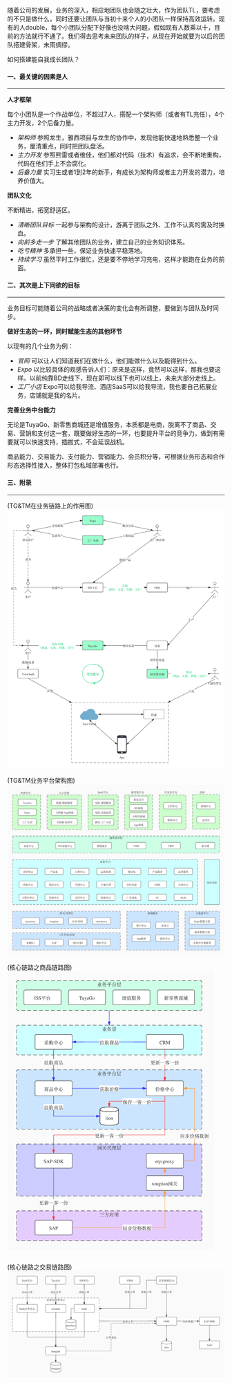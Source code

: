 

随着公司的发展，业务的深入，相应地团队也会随之壮大，作为团队TL，要考虑的不只是做什么，同时还要让团队与当初十来个人的小团队一样保持高效运转。现有的人double，每个小团队分配下好像也没啥大问题，假如现有人数乘以十，目前的方法就行不通了。我们得去思考未来团队的样子，从现在开始就要为以后的团队搭建骨架，未雨绸缪。

如何搭建能自我成长团队？


#### 一、最关键的因素是人
----

**人才框架**

每个小团队是一个作战单位，不超过7人，搭配一个架构师（或者有TL充任），4个主力开发，2个后备力量。
- *架构师* 参照龙生，雅西项目与龙生的协作中，发现他能快速地熟悉整一个业务，厘清重点，同时把团队盘活。
- *主力开发* 参照熊雷或者维佳，他们都对代码（技术）有追求，会不断地重构，代码在他们手上不会腐化。
- *后备力量* 实习生或者1到2年的新手，有成长为架构师或者主力开发的潜力，培养价值大。

**团队文化**

不断精进，拓宽舒适区。
- *清晰团队目标* 一起参与架构的设计，游离于团队之外、工作不认真的需及时换血。
- *向前多走一步* 了解其他团队的业务，建立自己的业务知识体系。
- *吃亏精神* 多承担一些，保证业务快速平稳落地。
- *持续学习* 虽然平时工作很忙，还是要不停地学习充电，这样才能跑在业务的前面。


#### 二、其次是上下同欲的目标
----

业务目标可能随着公司的战略或者决策的变化会有所调整，要做到与团队及时同步。

**做好生态的一环，同时赋能生态的其他环节**

以现有的几个业务为例：
- *官网* 可以让人们知道我们在做什么，他们能做什么以及能得到什么。
- *Expo* 以比较具体的观感告诉人们：原来是这样，竟然可以这样，那我也要这样。以前纯靠BD走线下，现在即可以线下也可以线上，未来大部分走线上。
- *工厂小店* Expo可以给我导流、酒店SaaS可以给我导流，我也要自己拓展业务，店铺就是我的名片。 

**完善业务中台能力**

无论是TuyaGo、新零售商城还是增值服务，本质都是电商，脱离不了商品、交易、营销和支付这一套，既要做好生态的一环，也要提升平台的竞争力。做到有需要就可以快速支持，插拔式，不会延误战机。

商品能力、交易能力、支付能力、营销能力、会员积分等，可根据业务形态和合作形态选择性接入，整体打包私域部署也行。


#### 三、附录
----
(TG&TM在业务链路上的作用图)
![业务链路](images/业务链路图2020Q3.jpg)

(TG&TM业务平台架构图)
![平台架构](images/业务平台架构2020Q2.jpg)

<div style="width:480px; height:680px">

(核心链路之商品链路图)
![商品核心链路](images/商品中心系统关系图V2.jpg)

</div>

(核心链路之交易链路图)
![交易核心链路](images/交易体系架构图V2.jpg)





